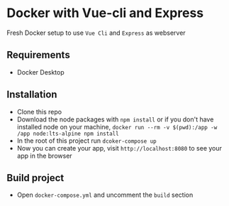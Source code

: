 # Docker with Vue-cli and Express

Fresh Docker setup to use `Vue Cli` and `Express` as webserver 

## Requirements

* Docker Desktop

## Installation

* Clone this repo
* Download the node packages with `npm install` or if you don't have installed node on your machine,  `docker run --rm -v $(pwd):/app -w /app node:lts-alpine npm install`
* In the root of this project run `dcoker-compose up`
* Now you can create your app, visit `http://localhost:8080` to see your app in the browser

## Build project

* Open `docker-compose.yml` and uncomment the `build` section
